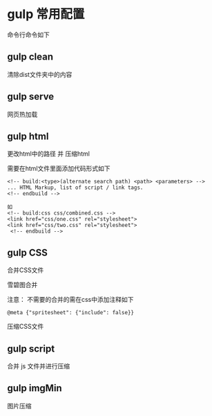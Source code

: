 # gulp 常用配置

命令行命令如下

## gulp clean 
清除dist文件夹中的内容

## gulp serve
网页热加载

## gulp html 
更改html中的路径 并 压缩html

需要在html文件里面添加代码形式如下

	<!-- build:<type>(alternate search path) <path> <parameters> -->
	... HTML Markup, list of script / link tags.
	<!-- endbuild -->
	 
	如     
	<!-- build:css css/combined.css -->
	<link href="css/one.css" rel="stylesheet">
	<link href="css/two.css" rel="stylesheet">
	 <!-- endbuild -->

## gulp CSS
合并CSS文件

雪碧图合并

注意： 不需要的合并的需在css中添加注释如下

	@meta {"spritesheet": {"include": false}} 
	
压缩CSS文件   

## gulp script
合并 js 文件并进行压缩

## gulp imgMin
图片压缩


